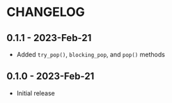 # CHANGELOG

## 0.1.1 - 2023-Feb-21

- Added `try_pop()`, `blocking_pop`, and `pop()` methods

## 0.1.0 - 2023-Feb-21

- Initial release
